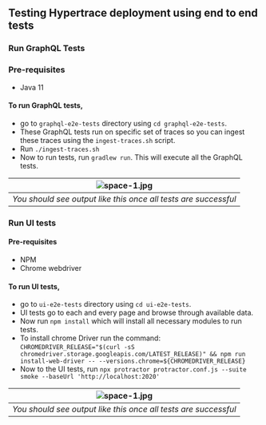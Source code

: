 ## Testing Hypertrace deployment using end to end tests

### Run GraphQL Tests

### Pre-requisites
- Java 11

#### To run GraphQL tests, 
- go to `graphql-e2e-tests` directory using `cd graphql-e2e-tests`. 
- These GraphQL tests run on specific set of traces so you can ingest these traces using the `ingest-traces.sh` script. 
- Run `./ingest-traces.sh`
- Now to run tests, run `gradlew run`. This will execute all the GraphQL tests. 


| ![space-1.jpg](https://hypertrace-docs.s3.amazonaws.com/graphql-e2e.png) | 
|:--:| 
| *You should see output like this once all tests are successful* |


### Run UI tests

#### Pre-requisites
- NPM 
- Chrome webdriver

#### To run UI tests, 
- go to `ui-e2e-tests` directory using `cd ui-e2e-tests`. 
- UI tests go to each and every page and browse through available data.
- Now run `npm install` which will install all necessary modules to run tests. 
- To install chrome Driver run the command: `CHROMEDRIVER_RELEASE="$(curl -sS chromedriver.storage.googleapis.com/LATEST_RELEASE)" && npm run install-web-driver -- --versions.chrome=${CHROMEDRIVER_RELEASE}`
- Now to the UI tests, run `npx protractor protractor.conf.js --suite smoke --baseUrl 'http://localhost:2020'`

| ![space-1.jpg](https://hypertrace-docs.s3.amazonaws.com/ui-e2e.png) | 
|:--:| 
| *You should see output like this once all tests are successful* |

